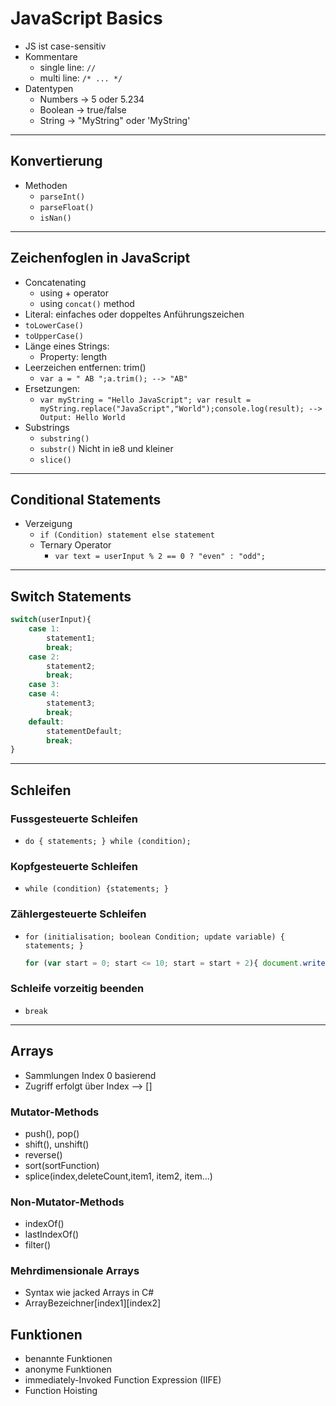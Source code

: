 # JavaScript Basics

- JS ist case-sensitiv
- Kommentare
    + single line: `//`
    + multi line: `/* ... */`
- Datentypen
    + Numbers -> 5 oder 5.234
    + Boolean -> true/false
    + String -> "MyString" oder 'MyString'

---

## Konvertierung

- Methoden
    + `parseInt()`
    + `parseFloat()`
    + `isNan()`

---

## Zeichenfoglen in JavaScript

- Concatenating
    + using + operator
    + using `concat()` method
- Literal: einfaches oder doppeltes Anführungszeichen
- `toLowerCase()`
- `toUpperCase()`
- Länge eines Strings:
    + Property: length
- Leerzeichen entfernen: trim()
    + `var a = " AB ";a.trim(); --> "AB"`
- Ersetzungen:
    + `var myString = "Hello JavaScript"; var result = myString.replace("JavaScript","World");console.log(result); --> Output: Hello World`
- Substrings
    + `substring()`
    + `substr()` Nicht in ie8 und kleiner
    + `slice()`

---

## Conditional Statements

- Verzeigung
    + `if (Condition) statement else statement`
    + Ternary Operator
        - `var text = userInput % 2 == 0 ? "even" : "odd";` 
---

## Switch Statements

```JavaScript
switch(userInput){
    case 1:
        statement1;
        break;
    case 2:
        statement2;
        break;
    case 3:
    case 4:
        statement3;
        break;
    default:
        statementDefault;
        break;
}
```

---

## Schleifen

### Fussgesteuerte Schleifen

 - `do { statements; } while (condition);`

### Kopfgesteuerte Schleifen

- `while (condition) {statements; }` 

### Zählergesteuerte Schleifen

- `for (initialisation; boolean Condition; update variable) { statements; }`
    ```JavaScript
    for (var start = 0; start <= 10; start = start + 2){ document.write(start + "<br/>");}
    ```

### Schleife vorzeitig beenden

- `break`

---

## Arrays

- Sammlungen Index 0 basierend
- Zugriff erfolgt über Index --> []

### Mutator-Methods
- push(), pop()
- shift(), unshift()
- reverse()
- sort(sortFunction)
- splice(index,deleteCount,item1, item2, item...)

### Non-Mutator-Methods
- indexOf()
- lastIndexOf()
- filter()

### Mehrdimensionale Arrays

- Syntax wie jacked Arrays in C#
- ArrayBezeichner[index1][index2]

## Funktionen

- benannte Funktionen
- anonyme Funktionen
- immediately-Invoked Function Expression (IIFE)
- Function Hoisting
